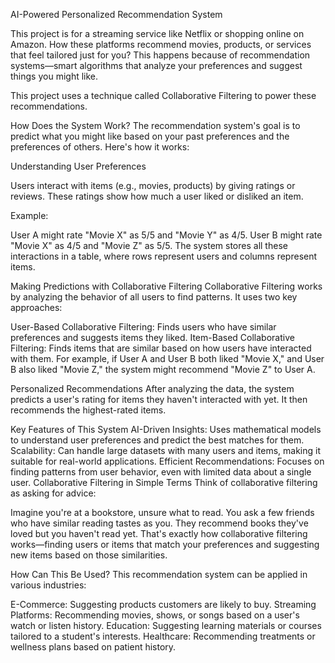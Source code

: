 AI-Powered Personalized Recommendation System

This project is for a streaming service like Netflix or shopping online on Amazon. How these platforms recommend movies, products, or services that feel tailored just for you? This happens because of recommendation systems—smart algorithms that analyze your preferences and suggest things you might like.

This project uses a technique called Collaborative Filtering to power these recommendations.

How Does the System Work?
The recommendation system's goal is to predict what you might like based on your past preferences and the preferences of others. Here's how it works:

Understanding User Preferences

Users interact with items (e.g., movies, products) by giving ratings or reviews.
These ratings show how much a user liked or disliked an item.

Example:

User A might rate "Movie X" as 5/5 and "Movie Y" as 4/5.
User B might rate "Movie X" as 4/5 and "Movie Z" as 5/5.
The system stores all these interactions in a table, where rows represent users and columns represent items.

Making Predictions with Collaborative Filtering
Collaborative Filtering works by analyzing the behavior of all users to find patterns. It uses two key approaches:

User-Based Collaborative Filtering: Finds users who have similar preferences and suggests items they liked.
Item-Based Collaborative Filtering: Finds items that are similar based on how users have interacted with them.
For example, if User A and User B both liked "Movie X," and User B also liked "Movie Z," the system might recommend "Movie Z" to User A.

Personalized Recommendations
After analyzing the data, the system predicts a user's rating for items they haven't interacted with yet. It then recommends the highest-rated items.

Key Features of This System
AI-Driven Insights: Uses mathematical models to understand user preferences and predict the best matches for them.
Scalability: Can handle large datasets with many users and items, making it suitable for real-world applications.
Efficient Recommendations: Focuses on finding patterns from user behavior, even with limited data about a single user.
Collaborative Filtering in Simple Terms
Think of collaborative filtering as asking for advice:

Imagine you're at a bookstore, unsure what to read.
You ask a few friends who have similar reading tastes as you.
They recommend books they've loved but you haven't read yet.
That's exactly how collaborative filtering works—finding users or items that match your preferences and suggesting new items based on those similarities.

How Can This Be Used?
This recommendation system can be applied in various industries:

E-Commerce: Suggesting products customers are likely to buy.
Streaming Platforms: Recommending movies, shows, or songs based on a user's watch or listen history.
Education: Suggesting learning materials or courses tailored to a student's interests.
Healthcare: Recommending treatments or wellness plans based on patient history.
